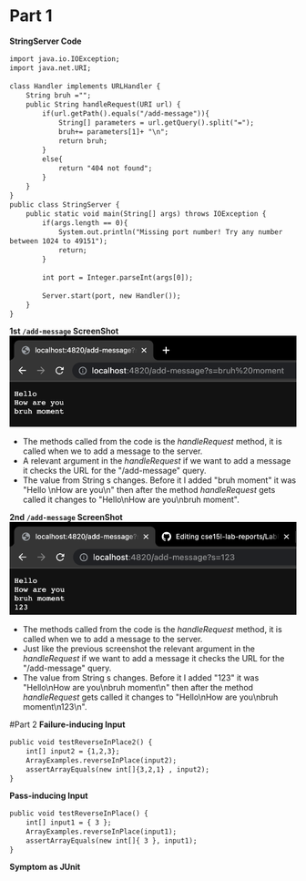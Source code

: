 # Part 1

**StringServer Code**

```
import java.io.IOException;
import java.net.URI;

class Handler implements URLHandler {
    String bruh ="";
    public String handleRequest(URI url) {
        if(url.getPath().equals("/add-message")){
            String[] parameters = url.getQuery().split("=");
            bruh+= parameters[1]+ "\n";
            return bruh;
        }
        else{
            return "404 not found";
        }
    }
}
public class StringServer {
    public static void main(String[] args) throws IOException {
        if(args.length == 0){
            System.out.println("Missing port number! Try any number between 1024 to 49151");
            return;
        }

        int port = Integer.parseInt(args[0]);

        Server.start(port, new Handler());
    }
}
```

**1st `/add-message` ScreenShot**
![](localWebsite.png)
* The methods called from the code is the *handleRequest* method, it is called when we to add a message to the server.
* A relevant argument in the *handleRequest* if we want to add a message it checks the URL for the "/add-message" query.
* The value from String s changes. Before it I added "bruh moment" it was "Hello \nHow are you\n" then after the method *handleRequest* gets called it changes to "Hello\nHow are you\nbruh moment".

**2nd `/add-message` ScreenShot**
![](localWebsite2.png)
* The methods called from the code is the *handleRequest* method, it is called when we to add a message to the server.
* Just like the previous screenshot the relevant argument in the *handleRequest* if we want to add a message it checks the URL for the "/add-message" query.
* The value from String s changes. Before it I added "123" it was "Hello\nHow are you\nbruh moment\n" then after the method *handleRequest* gets called it changes to "Hello\nHow are you\nbruh moment\n123\n".

#Part 2
**Failure-inducing Input**
```
public void testReverseInPlace2() {
    int[] input2 = {1,2,3};
    ArrayExamples.reverseInPlace(input2);
    assertArrayEquals(new int[]{3,2,1} , input2);
}
```
**Pass-inducing Input**
```
public void testReverseInPlace() {
    int[] input1 = { 3 };
    ArrayExamples.reverseInPlace(input1);
    assertArrayEquals(new int[]{ 3 }, input1);
}
```
**Symptom as JUnit**
